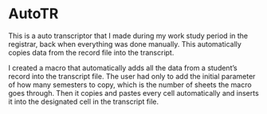 # AutoTR
This is a auto transcriptor that I made during my work study period in the registrar, back when everything was done manually. This automatically copies data from the record file into the transcript.

I created a macro that automatically adds all the data from a student’s record into the transcript file. The user had only to add the initial parameter of how many semesters to copy, which is the number of sheets the macro goes through. Then it copies and pastes every cell automatically and inserts it into the designated cell in the transcript file.

